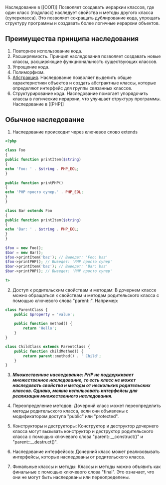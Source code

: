
Наследование в [[ООП]]
Позволяет создавать иерархии классов, где один класс (подкласс) наследует свойства и методы другого класса (суперкласса). Это позволяет сокращать дублирование кода, упрощать структуру программы и создавать более логичные иерархии объектов.

## Преимущества принципа наследования

1. Повторное использование кода. 
2. Расширяемость. Принцип наследования позволяет создавать новые классы, расширяющие функциональность существующих классов.
3. Упрощение кода.
4. Полиморфизм.
5. [Абстракция](https://tproger.ru/articles/osnovnye-principy-oop-abstrakciya-v-programmirovanii). Наследование позволяет выделить общие характеристики объектов и создать абстрактные классы, которые определяют интерфейс для группы связанных классов.
6. Структурирование кода. Наследование помогает упорядочить классы в логические иерархии, что улучшает структуру программы.
Наследование в [[РНР]]

## Обычное наследование 
1. Наследование происходит через ключевое слово extends

```php
<?php  
  
class Foo  
{  
public function printItem($string)  
{  
echo 'Foo: ' . $string . PHP_EOL;  
}  
  
public function printPHP()  
{  
echo 'PHP просто супер.' . PHP_EOL;  
}  
}  
  
class Bar extends Foo  
{  
public function printItem($string)  
{  
echo 'Bar: ' . $string . PHP_EOL;  
}  
}  
  
$foo = new Foo();  
$bar = new Bar();  
$foo->printItem('baz'); // Выведет: 'Foo: baz'  
$foo->printPHP(); // Выведет: 'PHP просто супер'  
$bar->printItem('baz'); // Выведет: 'Bar: baz'  
$bar->printPHP(); // Выведет: 'PHP просто супер'  
  
?>
```

2. Доступ к родительским свойствам и методам: В дочернем классе можно обращаться к свойствам и методам родительского класса с помощью ключевого слова "parent::". Например:
```php
class ParentClass {
    public $property = 'value';
    
    public function method() {
        return 'Hello';
    }
}

class ChildClass extends ParentClass {
    public function childMethod() {
        return parent::method() . ' Child';
    }
}

```
3. ***Множественное наследование: PHP не поддерживает множественное наследование, то есть класс не может наследовать свойства и методы от нескольких родительских классов. Однако, можно использовать интерфейсы для реализации множественного наследования.***
4. Переопределение методов: Дочерний класс может переопределить методы родительского класса, если они объявлены с модификатором доступа "public" или "protected".

5. Конструкторы и деструкторы: Конструктор и деструктор дочернего класса могут вызывать конструктор и деструктор родительского класса с помощью ключевого слова "parent::__construct()" и "parent::__destruct()".
6.  Наследование интерфейсов: Дочерний класс может реализовывать интерфейсы, которые наследованы от родительского класса.
7. Финальные классы и методы: Классы и методы можно объявить как финальные с помощью ключевого слова "final". Это означает, что они не могут быть наследованы или переопределены.
